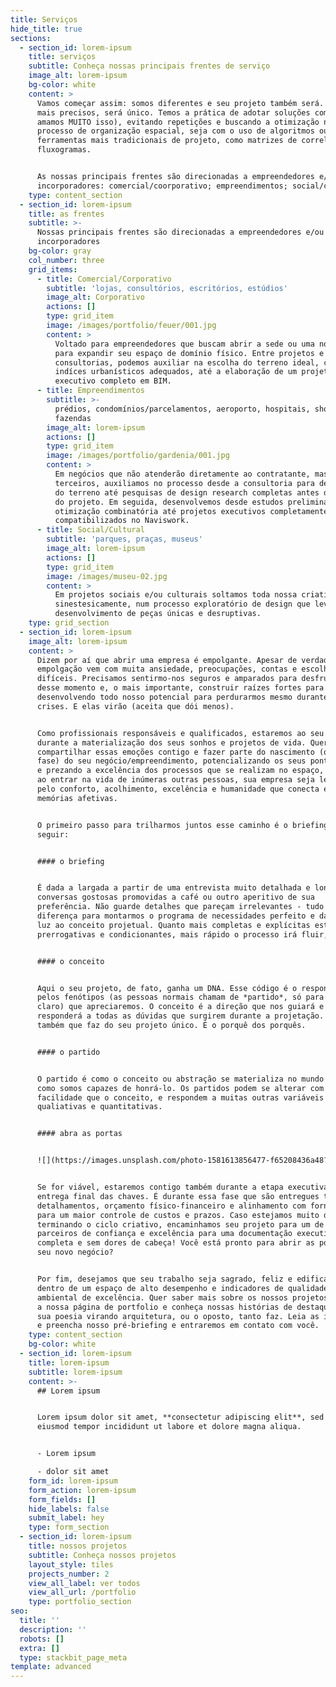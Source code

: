 ```yaml
---
title: Serviços
hide_title: true
sections:
  - section_id: lorem-ipsum
    title: serviços
    subtitle: Conheça nossas principais frentes de serviço
    image_alt: lorem-ipsum
    bg-color: white
    content: >
      Vamos começar assim: somos diferentes e seu projeto também será. Sendo
      mais precisos, será único. Temos a prática de adotar soluções complexas (e
      amamos MUITO isso), evitando repetições e buscando a otimização no
      processo de organização espacial, seja com o uso de algoritmos ou outras
      ferramentas mais tradicionais de projeto, como matrizes de correlação e
      fluxogramas.


      As nossas principais frentes são direcionadas a empreendedores e/ou
      incorporadores: comercial/coorporativo; empreendimentos; social/cultural.
    type: content_section
  - section_id: lorem-ipsum
    title: as frentes
    subtitle: >-
      Nossas principais frentes são direcionadas a empreendedores e/ou
      incorporadores
    bg-color: gray
    col_number: three
    grid_items:
      - title: Comercial/Corporativo
        subtitle: 'lojas, consultórios, escritórios, estúdios'
        image_alt: Corporativo
        actions: []
        type: grid_item
        image: /images/portfolio/feuer/001.jpg
        content: >
          Voltado para empreendedores que buscam abrir a sede ou uma nova filial
          para expandir seu espaço de domínio físico. Entre projetos e
          consultorias, podemos auxiliar na escolha do terreno ideal, com os
          indíces urbanísticos adequados, até a elaboração de um projeto
          executivo completo em BIM.
      - title: Empreendimentos
        subtitle: >-
          prédios, condomínios/parcelamentos, aeroporto, hospitais, shoppings,
          fazendas
        image_alt: lorem-ipsum
        actions: []
        type: grid_item
        image: /images/portfolio/gardenia/001.jpg
        content: >
          Em negócios que não atenderão diretamente ao contratante, mas sim a
          terceiros, auxiliamos no processo desde a consultoria para definição
          do terreno até pesquisas de design research completas antes do início
          do projeto. Em seguida, desenvolvemos desde estudos preliminares com
          otimização combinatória até projetos executivos completamente
          compatibilizados no Naviswork.
      - title: Social/Cultural
        subtitle: 'parques, praças, museus'
        image_alt: lorem-ipsum
        actions: []
        type: grid_item
        image: /images/museu-02.jpg
        content: >
          Em projetos sociais e/ou culturais soltamos toda nossa criatividade
          sinestesicamente, num processo exploratório de design que leve ao
          desenvolvimento de peças únicas e desruptivas.
    type: grid_section
  - section_id: lorem-ipsum
    image_alt: lorem-ipsum
    content: >
      Dizem por aí que abrir uma empresa é empolgante. Apesar de verdadeiro, a
      empolgação vem com muita ansiedade, preocupações, contas e escolhas
      difíceis. Precisamos sentirmo-nos seguros e amparados para desfrutarmos
      desse momento e, o mais importante, construir raízes fortes para crescer,
      desenvolvendo todo nosso potencial para perdurarmos mesmo durante as
      crises. E elas virão (aceita que dói menos).


      Como profissionais responsáveis e qualificados, estaremos ao seu lado
      durante a materialização dos seus sonhos e projetos de vida. Queremos
      compartilhar essas emoções contigo e fazer parte do nascimento (ou nova
      fase) do seu negócio/empreendimento, potencializando os seus pontos fortes
      e prezando a excelência dos processos que se realizam no espaço, para que,
      ao entrar na vida de inúmeras outras pessoas, sua empresa seja lembrada
      pelo conforto, acolhimento, excelência e humanidade que conecta e provoca
      memórias afetivas.


      O primeiro passo para trilharmos juntos esse caminho é o briefing. Veja a
      seguir:


      #### o briefing


      É dada a largada a partir de uma entrevista muito detalhada e longas
      conversas gostosas promovidas a café ou outro aperitivo de sua
      preferência. Não guarde detalhes que pareçam irrelevantes - tudo fará a
      diferença para montarmos o programa de necessidades perfeito e darmos à
      luz ao conceito projetual. Quanto mais completas e explícitas estiverem as
      prerrogativas e condicionantes, mais rápido o processo irá fluir,


      #### o conceito


      Aqui o seu projeto, de fato, ganha um DNA. Esse código é o responsável
      pelos fenótipos (as pessoas normais chamam de *partido*, só para ficar
      claro) que apreciaremos. O conceito é a direção que nos guiará e
      responderá a todas as dúvidas que surgirem durante a projetação. É ele
      também que faz do seu projeto único. É o porquê dos porquês.


      #### o partido


      O partido é como o conceito ou abstração se materializa no mundo físico,
      como somos capazes de honrá-lo. Os partidos podem se alterar com mais
      facilidade que o conceito, e respondem a muitas outras variáveis
      qualiativas e quantitativas.


      #### abra as portas


      ![](https://images.unsplash.com/photo-1581613856477-f65208436a48?ixlib=rb-1.2.1\&ixid=MnwxMjA3fDB8MHxwaG90by1wYWdlfHx8fGVufDB8fHx8\&auto=format\&fit=crop\&w=1952\&q=80)


      Se for viável, estaremos contigo também durante a etapa executiva e a
      entrega final das chaves. É durante essa fase que são entregues todos os
      detalhamentos, orçamento físico-financeiro e alinhamento com fornecedores,
      para um maior controle de custos e prazos. Caso estejamos muito distantes,
      terminando o ciclo criativo, encaminhamos seu projeto para um de nossos
      parceiros de confiança e excelência para uma documentação executiva
      completa e sem dores de cabeça! Você está pronto para abrir as portas do
      seu novo negócio?


      Por fim, desejamos que seu trabalho seja sagrado, feliz e edificante
      dentro de um espaço de alto desempenho e indicadores de qualidade
      ambiental de excelência. Quer saber mais sobre os nossos projetos? Acesse
      a nossa página de portfolio e conheça nossas histórias de destaque. Veja
      sua poesia virando arquitetura, ou o oposto, tanto faz. Leia as instruções
      e preencha nosso pré-briefing e entraremos em contato com você.
    type: content_section
    bg-color: white
  - section_id: lorem-ipsum
    title: lorem-ipsum
    subtitle: lorem-ipsum
    content: >-
      ## Lorem ipsum


      Lorem ipsum dolor sit amet, **consectetur adipiscing elit**, sed do
      eiusmod tempor incididunt ut labore et dolore magna aliqua.


      - Lorem ipsum

      - dolor sit amet
    form_id: lorem-ipsum
    form_action: lorem-ipsum
    form_fields: []
    hide_labels: false
    submit_label: hey
    type: form_section
  - section_id: lorem-ipsum
    title: nossos projetos
    subtitle: Conheça nossos projetos
    layout_style: tiles
    projects_number: 2
    view_all_label: ver todos
    view_all_url: /portfolio
    type: portfolio_section
seo:
  title: ''
  description: ''
  robots: []
  extra: []
  type: stackbit_page_meta
template: advanced
---
```

